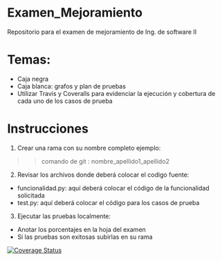 # Examen_Mejoramiento
Repositorio para el examen de mejoramiento de Ing. de software II

# Temas:
 - Caja negra 
 - Caja blanca: grafos y plan de pruebas
 - Utilizar Travis y Coveralls para evidenciar la ejecución y cobertura de cada uno de los casos de prueba

# Instrucciones 

1) Crear una rama con su nombre completo ejemplo:
>> comando de git : nombre_apellido1_apellido2

2) Revisar los archivos donde deberá colocar el codigo fuente:
  - funcionalidad.py: aquí deberá colocar el código de la funcionalidad solicitada
  - test.py: aquí deberá colocar el código para los casos de prueba

3) Ejecutar las pruebas localmente:
  - Anotar los porcentajes en la hoja del examen
  - Si las pruebas son exitosas subirlas en su rama

[![Coverage Status](https://coveralls.io/repos/github/joyce-adri/Examen_Mejoramiento/badge.svg?branch=master)](https://coveralls.io/github/joyce-adri/Examen_Mejoramiento?branch=master)
